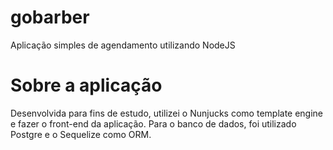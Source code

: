 # gobarber
Aplicação simples de agendamento utilizando NodeJS

# Sobre a aplicação
Desenvolvida para fins de estudo, utilizei o Nunjucks como template engine e fazer o front-end da aplicação.
Para o banco de dados, foi utilizado Postgre e o Sequelize como ORM.
